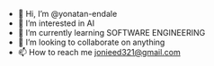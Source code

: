 - 👋 Hi, I’m @yonatan-endale
- 👀 I’m interested in AI
- 🌱 I’m currently learning SOFTWARE ENGINEERING
- 💞️ I’m looking to collaborate on anything
- 📫 How to reach me jonieed321@gmail.com

<!---
yonatan-endale/yonatan-endale is a ✨ special ✨ repository because its `README.md` (this file) appears on your GitHub profile.
You can click the Preview link to take a look at your changes.
--->
